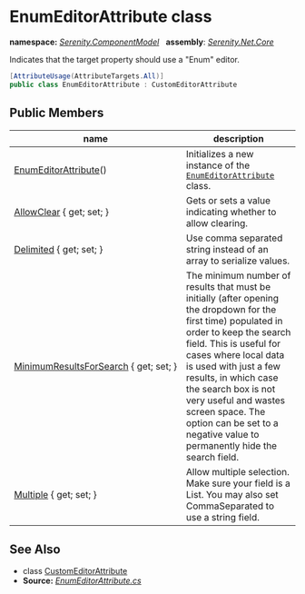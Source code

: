 # EnumEditorAttribute class
**namespace:** *[Serenity.ComponentModel](../README.md#serenity.componentmodel-namespace)*   **assembly**: *[Serenity.Net.Core](../README.md)*

Indicates that the target property should use a "Enum" editor.

```csharp
[AttributeUsage(AttributeTargets.All)]
public class EnumEditorAttribute : CustomEditorAttribute
```

## Public Members

| name | description |
| --- | --- |
| [EnumEditorAttribute](EnumEditorAttribute/EnumEditorAttribute.md)() | Initializes a new instance of the [`EnumEditorAttribute`](EnumEditorAttribute.md) class. |
| [AllowClear](EnumEditorAttribute/AllowClear.md) { get; set; } | Gets or sets a value indicating whether to allow clearing. |
| [Delimited](EnumEditorAttribute/Delimited.md) { get; set; } | Use comma separated string instead of an array to serialize values. |
| [MinimumResultsForSearch](EnumEditorAttribute/MinimumResultsForSearch.md) { get; set; } | The minimum number of results that must be initially (after opening the dropdown for the first time) populated in order to keep the search field. This is useful for cases where local data is used with just a few results, in which case the search box is not very useful and wastes screen space. The option can be set to a negative value to permanently hide the search field. |
| [Multiple](EnumEditorAttribute/Multiple.md) { get; set; } | Allow multiple selection. Make sure your field is a List. You may also set CommaSeparated to use a string field. |

## See Also

* class [CustomEditorAttribute](CustomEditorAttribute.md)
* **Source:** *[EnumEditorAttribute.cs](https://github.com/serenity-is/Serenity/blob/master/src/Serenity.Net.Core/ComponentModel/PropertyGrid/EditorTypes/EnumEditorAttribute.cs)*